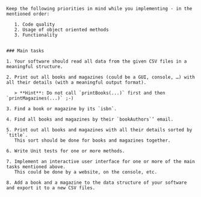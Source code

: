 



    Keep the following priorities in mind while you implementing - in the mentioned order:
    
       1. Code quality
       2. Usage of object oriented methods
       3. Functionality
    
    
    ### Main tasks
    
    1. Your software should read all data from the given CSV files in a meaningful structure.
    
    2. Print out all books and magazines (could be a GUI, console, …) with all their details (with a meaningful output format).
    
       > **Hint**: Do not call `printBooks(...)` first and then `printMagazines(...)` ;-)
    
    3. Find a book or magazine by its `isbn`.
    
    4. Find all books and magazines by their `bookAuthors`’ email.
    
    5. Print out all books and magazines with all their details sorted by `title`.
       This sort should be done for books and magazines together.
    
    6. Write Unit tests for one or more methods.
    
    7. Implement an interactive user interface for one or more of the main tasks mentioned above.
       This could be done by a website, on the console, etc.
    
    8. Add a book and a magazine to the data structure of your software and export it to a new CSV files.
    
    